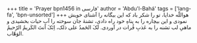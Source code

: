 +++
title = 'Prayer bpn1456 in فارسی'
author = 'Abdu'l-Bahá'
tags = ['lang-fa', 'bpn-unsorted']
+++
هواللّه
خدایا، تو را شکر باد که این بیگانه را آشنای خویش نمودی و این بیچاره را به پناهِ خود راه دادی، تشنۀ جان سوخته را آبِ حیات بخشیدی و ماهیِ لب تشنه را به عَذبِ فُرات در آوردی. لَکَ الحَمدُ علی ذلک، اِنَکَ اَنتَ الکَریمُ الرّحیمُ الوَهّاب.
